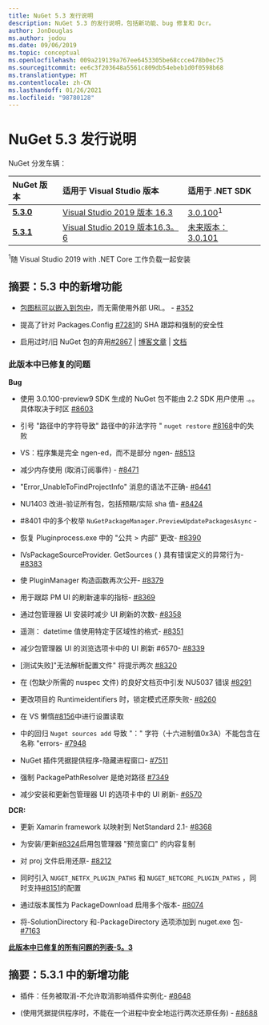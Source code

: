 ```yaml
---
title: NuGet 5.3 发行说明
description: NuGet 5.3 的发行说明，包括新功能、bug 修复和 Dcr。
author: JonDouglas
ms.author: jodou
ms.date: 09/06/2019
ms.topic: conceptual
ms.openlocfilehash: 009a219139a767ee6453305be68ccce478b0ec75
ms.sourcegitcommit: ee6c3f203648a5561c809db54ebeb1d0f0598b68
ms.translationtype: MT
ms.contentlocale: zh-CN
ms.lasthandoff: 01/26/2021
ms.locfileid: "98780128"
---
```

# <a name="nuget-53-release-notes"></a>NuGet 5.3 发行说明

NuGet 分发车辆：

| NuGet 版本 | 适用于 Visual Studio 版本| 适用于 .NET SDK|
|:---|:---|:---|
| [**5.3.0**](https://nuget.org/downloads) | [Visual Studio 2019 版本 16.3](https://visualstudio.microsoft.com/downloads/) | [3.0.100](https://dotnet.microsoft.com/download/dotnet-core/3.0)<sup>1</sup> |
| [**5.3.1**](https://nuget.org/downloads) | [Visual Studio 2019 版本16.3。6](https://visualstudio.microsoft.com/downloads/) | [未来版本：3.0.101](https://dotnet.microsoft.com/download/dotnet-core/3.0) |

<sup>1</sup>随 Visual Studio 2019 with .NET Core 工作负载一起安装

## <a name="summary-whats-new-in-53"></a>摘要：5.3 中的新增功能

* [包图标可以嵌入到包中](../reference/msbuild-targets.md#packing-an-icon-image-file)，而无需使用外部 URL。 - [#352](https://github.com/NuGet/Home/issues/352)

* 提高了针对 Packages.Config [#7281](https://github.com/NuGet/Home/issues/7281)的 SHA 跟踪和强制的安全性

* 启用过时/旧 NuGet 包的弃用[#2867](https://github.com/NuGet/Home/issues/2867)  |  [博客文章](https://devblogs.microsoft.com/nuget/deprecating-packages-on-nuget-org/)  |  [文档](../nuget-org/deprecate-packages.md)

### <a name="issues-fixed-in-this-release"></a>此版本中已修复的问题

**Bug**

* 使用 3.0.100-preview9 SDK 生成的 NuGet 包不能由 2.2 SDK 用户使用 .。。具体取决于时区 [#8603](https://github.com/NuGet/Home/issues/8603)

* 引号 "路径中的字符导致" 路径中的非法字符 " `nuget restore` [#8168](https://github.com/NuGet/Home/issues/8168)中的失败

* VS：程序集是完全 ngen-ed，而不是部分 ngen- [#8513](https://github.com/NuGet/Home/issues/8513)

* 减少内存使用 (取消订阅事件) - [#8471](https://github.com/NuGet/Home/issues/8471)

* "Error_UnableToFindProjectInfo" 消息的语法不正确- [#8441](https://github.com/NuGet/Home/issues/8441)

* NU1403 改进-验证所有包，包括预期/实际 sha 值- [#8424](https://github.com/NuGet/Home/issues/8424)

* #8401 中的多个枚举 `NuGetPackageManager.PreviewUpdatePackagesAsync`  -  [](https://github.com/NuGet/Home/issues/8401)

* 恢复 Pluginprocess.exe 中的 "公共 > 内部" 更改- [#8390](https://github.com/NuGet/Home/issues/8390)

* IVsPackageSourceProvider. GetSources ( ) 具有错误定义的异常行为- [#8383](https://github.com/NuGet/Home/issues/8383)

* 使 PluginManager 构造函数再次公开- [#8379](https://github.com/NuGet/Home/issues/8379)

* 用于跟踪 PM UI 的刷新速率的指标- [#8369](https://github.com/NuGet/Home/issues/8369)

* 通过包管理器 UI 安装时减少 UI 刷新的次数- [#8358](https://github.com/NuGet/Home/issues/8358)

* 遥测： datetime 值使用特定于区域性的格式- [#8351](https://github.com/NuGet/Home/issues/8351)

* 减少包管理器 UI 的浏览选项卡中的 UI 刷新 #6570- [#8339](https://github.com/NuGet/Home/issues/8339)

* [测试失败]"无法解析配置文件" 将提示两次 [#8320](https://github.com/NuGet/Home/issues/8320)

* 在 (包缺少所需的 nuspec 文件) 的良好文档页中引发 NU5037 错误 [#8291](https://github.com/NuGet/Home/issues/8291)

* 更改项目的 Runtimeidentifiers 时，锁定模式还原失败- [#8260](https://github.com/NuGet/Home/issues/8260)

* 在 VS 懒惰[#8156](https://github.com/NuGet/Home/issues/8156)中进行设置读取

* 中的回归 `Nuget sources add` 导致 "：" 字符（十六进制值0x3A）不能包含在名称 "errors- [#7948](https://github.com/NuGet/Home/issues/7948)

* NuGet 插件凭据提供程序-隐藏进程窗口- [#7511](https://github.com/NuGet/Home/issues/7511)

* 强制 PackagePathResolver 是绝对路径 [#7349](https://github.com/NuGet/Home/issues/7349)

* 减少安装和更新包管理器 UI 的选项卡中的 UI 刷新- [#6570](https://github.com/NuGet/Home/issues/6570)

**DCR:**

* 更新 Xamarin framework 以映射到 NetStandard 2.1- [#8368](https://github.com/NuGet/Home/issues/8368)

* 为安装/更新[#8324](https://github.com/NuGet/Home/issues/8324)启用包管理器 "预览窗口" 的内容复制

* 对 proj 文件启用还原- [#8212](https://github.com/NuGet/Home/issues/8212)

* 同时引入 `NUGET_NETFX_PLUGIN_PATHS` 和 `NUGET_NETCORE_PLUGIN_PATHS` ，同时支持[#8151](https://github.com/NuGet/Home/issues/8151)的配置

* 通过版本属性为 PackageDownload 启用多个版本- [#8074](https://github.com/NuGet/Home/issues/8074)

* 将-SolutionDirectory 和-PackageDirectory 选项添加到 nuget.exe 包- [#7163](https://github.com/NuGet/Home/issues/7163)

**[此版本中已修复的所有问题的列表-5。3](https://github.com/nuget/home/issues?q=is%3Aissue+is%3Aclosed+milestone%3A%225.3")**

## <a name="summary-whats-new-in-531"></a>摘要：5.3.1 中的新增功能

* 插件：任务被取消-不允许取消影响插件实例化- [#8648](https://github.com/NuGet/Home/issues/8648)

*  (使用凭据提供程序时，不能在一个进程中安全地运行两次还原任务) - [#8688](https://github.com/NuGet/Home/issues/8688)
